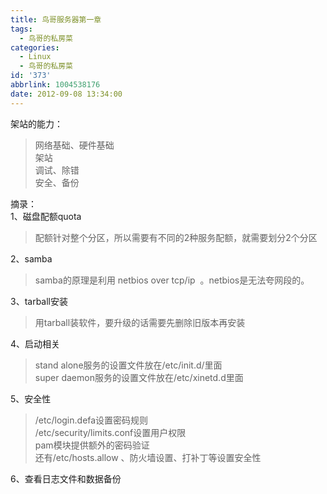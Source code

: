 ```yaml
---
title: 鸟哥服务器第一章
tags:
  - 鸟哥的私房菜
categories:
  - Linux
  - 鸟哥的私房菜
id: '373'
abbrlink: 1004538176
date: 2012-09-08 13:34:00
---
```


架站的能力：  

> 网络基础、硬件基础  
> 架站  
> 调试、除错  
> 安全、备份  
>   
>   

摘录：  
1、磁盘配额quota  

> 配额针对整个分区，所以需要有不同的2种服务配额，就需要划分2个分区  
>   

2、samba  

> samba的原理是利用 netbios over tcp/ip  。netbios是无法夸网段的。  
>   

3、tarball安装  

> 用tarball装软件，要升级的话需要先删除旧版本再安装  
>   

4、启动相关  

> stand alone服务的设置文件放在/etc/init.d/里面  
> super daemon服务的设置文件放在/etc/xinetd.d里面  

  
5、安全性  

> /etc/login.defa设置密码规则  
> /etc/security/limits.conf设置用户权限  
> pam模块提供额外的密码验证  
> 还有/etc/hosts.allow 、防火墙设置、打补丁等设置安全性  

  
6、查看日志文件和数据备份  

>   

>